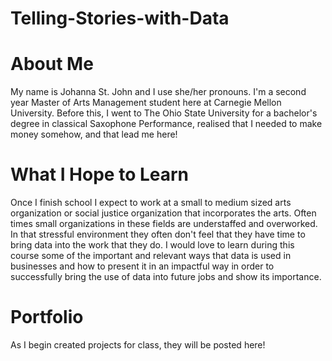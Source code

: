 # Telling-Stories-with-Data

# About Me
My name is Johanna St. John and I use she/her pronouns. I'm a second year Master of Arts Management student here at Carnegie Mellon University. Before this, I went to The Ohio State University for a bachelor's degree in classical Saxophone Performance, realised that I needed to make money somehow, and that lead me here!

# What I Hope to Learn
Once I finish school I expect to work at a small to medium sized arts organization or social justice organization that incorporates the arts. Often times small organizations in these fields are understaffed and overworked. In that stressful environment they often don't feel that they have time to bring data into the work that they do. I would love to learn during this course some of the important and relevant ways that data is used in businesses and how to present it in an impactful way in order to successfully bring the use of data into future jobs and show its importance. 

# Portfolio
As I begin created projects for class, they will be posted here!
